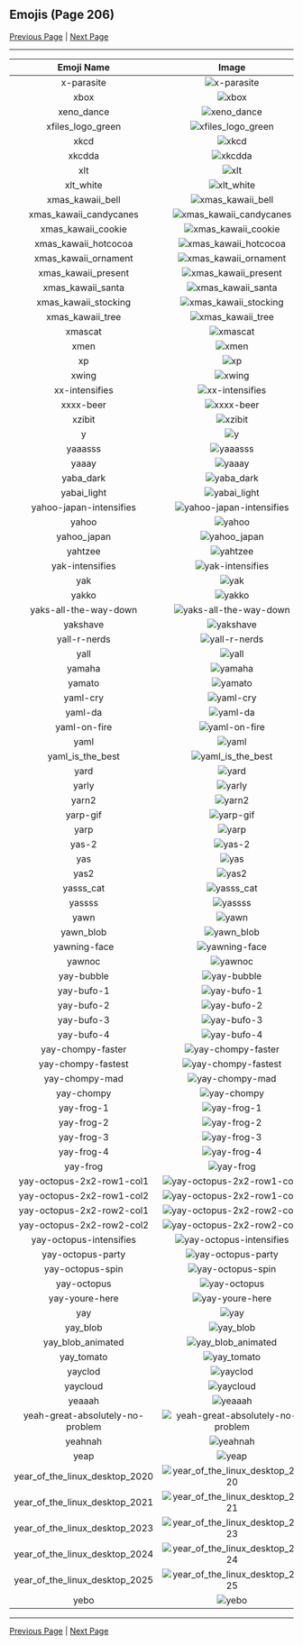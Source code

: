 
## Emojis (Page 206)

[Previous Page](/docs/hc/page-w-0205.md)
  | [Next Page](/docs/hc/page-y-0207.md)

<hr />

|Emoji Name|Image|
| :-: | :-: |
|x-parasite| ![x-parasite](/emojis/hc/x-parasite.gif)|
|xbox| ![xbox](/emojis/hc/xbox.png)|
|xeno_dance| ![xeno_dance](/emojis/hc/xeno_dance.gif)|
|xfiles_logo_green| ![xfiles_logo_green](/emojis/hc/xfiles_logo_green.jpg)|
|xkcd| ![xkcd](/emojis/hc/xkcd.png)|
|xkcdda| ![xkcdda](/emojis/hc/xkcdda.png)|
|xlt| ![xlt](/emojis/hc/xlt.png)|
|xlt_white| ![xlt_white](/emojis/hc/xlt_white.png)|
|xmas_kawaii_bell| ![xmas_kawaii_bell](/emojis/hc/xmas_kawaii_bell.png)|
|xmas_kawaii_candycanes| ![xmas_kawaii_candycanes](/emojis/hc/xmas_kawaii_candycanes.png)|
|xmas_kawaii_cookie| ![xmas_kawaii_cookie](/emojis/hc/xmas_kawaii_cookie.png)|
|xmas_kawaii_hotcocoa| ![xmas_kawaii_hotcocoa](/emojis/hc/xmas_kawaii_hotcocoa.png)|
|xmas_kawaii_ornament| ![xmas_kawaii_ornament](/emojis/hc/xmas_kawaii_ornament.png)|
|xmas_kawaii_present| ![xmas_kawaii_present](/emojis/hc/xmas_kawaii_present.png)|
|xmas_kawaii_santa| ![xmas_kawaii_santa](/emojis/hc/xmas_kawaii_santa.png)|
|xmas_kawaii_stocking| ![xmas_kawaii_stocking](/emojis/hc/xmas_kawaii_stocking.png)|
|xmas_kawaii_tree| ![xmas_kawaii_tree](/emojis/hc/xmas_kawaii_tree.png)|
|xmascat| ![xmascat](/emojis/hc/xmascat.png)|
|xmen| ![xmen](/emojis/hc/xmen.png)|
|xp| ![xp](/emojis/hc/xp.png)|
|xwing| ![xwing](/emojis/hc/xwing.png)|
|xx-intensifies| ![xx-intensifies](/emojis/hc/xx-intensifies.gif)|
|xxxx-beer| ![xxxx-beer](/emojis/hc/xxxx-beer.png)|
|xzibit| ![xzibit](/emojis/hc/xzibit.png)|
|y| ![y](/emojis/hc/y.gif)|
|yaaasss| ![yaaasss](/emojis/hc/yaaasss.png)|
|yaaay| ![yaaay](/emojis/hc/yaaay.gif)|
|yaba_dark| ![yaba_dark](/emojis/hc/yaba_dark.png)|
|yabai_light| ![yabai_light](/emojis/hc/yabai_light.png)|
|yahoo-japan-intensifies| ![yahoo-japan-intensifies](/emojis/hc/yahoo-japan-intensifies.gif)|
|yahoo| ![yahoo](/emojis/hc/yahoo.jpg)|
|yahoo_japan| ![yahoo_japan](/emojis/hc/yahoo_japan.png)|
|yahtzee| ![yahtzee](/emojis/hc/yahtzee.jpg)|
|yak-intensifies| ![yak-intensifies](/emojis/hc/yak-intensifies.gif)|
|yak| ![yak](/emojis/hc/yak.jpg)|
|yakko| ![yakko](/emojis/hc/yakko.png)|
|yaks-all-the-way-down| ![yaks-all-the-way-down](/emojis/hc/yaks-all-the-way-down.gif)|
|yakshave| ![yakshave](/emojis/hc/yakshave.png)|
|yall-r-nerds| ![yall-r-nerds](/emojis/hc/yall-r-nerds.png)|
|yall| ![yall](/emojis/hc/yall.jpg)|
|yamaha| ![yamaha](/emojis/hc/yamaha.png)|
|yamato| ![yamato](/emojis/hc/yamato.jpg)|
|yaml-cry| ![yaml-cry](/emojis/hc/yaml-cry.png)|
|yaml-da| ![yaml-da](/emojis/hc/yaml-da.png)|
|yaml-on-fire| ![yaml-on-fire](/emojis/hc/yaml-on-fire.gif)|
|yaml| ![yaml](/emojis/hc/yaml.png)|
|yaml_is_the_best| ![yaml_is_the_best](/emojis/hc/yaml_is_the_best.png)|
|yard| ![yard](/emojis/hc/yard.png)|
|yarly| ![yarly](/emojis/hc/yarly.png)|
|yarn2| ![yarn2](/emojis/hc/yarn2.png)|
|yarp-gif| ![yarp-gif](/emojis/hc/yarp-gif.gif)|
|yarp| ![yarp](/emojis/hc/yarp.jpg)|
|yas-2| ![yas-2](/emojis/hc/yas-2.jpg)|
|yas| ![yas](/emojis/hc/yas.png)|
|yas2| ![yas2](/emojis/hc/yas2.gif)|
|yasss_cat| ![yasss_cat](/emojis/hc/yasss_cat.png)|
|yassss| ![yassss](/emojis/hc/yassss.png)|
|yawn| ![yawn](/emojis/hc/yawn.png)|
|yawn_blob| ![yawn_blob](/emojis/hc/yawn_blob.png)|
|yawning-face| ![yawning-face](/emojis/hc/yawning-face.gif)|
|yawnoc| ![yawnoc](/emojis/hc/yawnoc.png)|
|yay-bubble| ![yay-bubble](/emojis/hc/yay-bubble.gif)|
|yay-bufo-1| ![yay-bufo-1](/emojis/hc/yay-bufo-1.gif)|
|yay-bufo-2| ![yay-bufo-2](/emojis/hc/yay-bufo-2.gif)|
|yay-bufo-3| ![yay-bufo-3](/emojis/hc/yay-bufo-3.gif)|
|yay-bufo-4| ![yay-bufo-4](/emojis/hc/yay-bufo-4.gif)|
|yay-chompy-faster| ![yay-chompy-faster](/emojis/hc/yay-chompy-faster.gif)|
|yay-chompy-fastest| ![yay-chompy-fastest](/emojis/hc/yay-chompy-fastest.gif)|
|yay-chompy-mad| ![yay-chompy-mad](/emojis/hc/yay-chompy-mad.gif)|
|yay-chompy| ![yay-chompy](/emojis/hc/yay-chompy.gif)|
|yay-frog-1| ![yay-frog-1](/emojis/hc/yay-frog-1.gif)|
|yay-frog-2| ![yay-frog-2](/emojis/hc/yay-frog-2.gif)|
|yay-frog-3| ![yay-frog-3](/emojis/hc/yay-frog-3.gif)|
|yay-frog-4| ![yay-frog-4](/emojis/hc/yay-frog-4.gif)|
|yay-frog| ![yay-frog](/emojis/hc/yay-frog.gif)|
|yay-octopus-2x2-row1-col1| ![yay-octopus-2x2-row1-col1](/emojis/hc/yay-octopus-2x2-row1-col1.png)|
|yay-octopus-2x2-row1-col2| ![yay-octopus-2x2-row1-col2](/emojis/hc/yay-octopus-2x2-row1-col2.png)|
|yay-octopus-2x2-row2-col1| ![yay-octopus-2x2-row2-col1](/emojis/hc/yay-octopus-2x2-row2-col1.png)|
|yay-octopus-2x2-row2-col2| ![yay-octopus-2x2-row2-col2](/emojis/hc/yay-octopus-2x2-row2-col2.png)|
|yay-octopus-intensifies| ![yay-octopus-intensifies](/emojis/hc/yay-octopus-intensifies.gif)|
|yay-octopus-party| ![yay-octopus-party](/emojis/hc/yay-octopus-party.gif)|
|yay-octopus-spin| ![yay-octopus-spin](/emojis/hc/yay-octopus-spin.gif)|
|yay-octopus| ![yay-octopus](/emojis/hc/yay-octopus.png)|
|yay-youre-here| ![yay-youre-here](/emojis/hc/yay-youre-here.png)|
|yay| ![yay](/emojis/hc/yay.gif)|
|yay_blob| ![yay_blob](/emojis/hc/yay_blob.png)|
|yay_blob_animated| ![yay_blob_animated](/emojis/hc/yay_blob_animated.gif)|
|yay_tomato| ![yay_tomato](/emojis/hc/yay_tomato.gif)|
|yayclod| ![yayclod](/emojis/hc/yayclod.png)|
|yaycloud| ![yaycloud](/emojis/hc/yaycloud.png)|
|yeaaah| ![yeaaah](/emojis/hc/yeaaah.gif)|
|yeah-great-absolutely-no-problem| ![yeah-great-absolutely-no-problem](/emojis/hc/yeah-great-absolutely-no-problem.png)|
|yeahnah| ![yeahnah](/emojis/hc/yeahnah.png)|
|yeap| ![yeap](/emojis/hc/yeap.png)|
|year_of_the_linux_desktop_2020| ![year_of_the_linux_desktop_2020](/emojis/hc/year_of_the_linux_desktop_2020.png)|
|year_of_the_linux_desktop_2021| ![year_of_the_linux_desktop_2021](/emojis/hc/year_of_the_linux_desktop_2021.png)|
|year_of_the_linux_desktop_2023| ![year_of_the_linux_desktop_2023](/emojis/hc/year_of_the_linux_desktop_2023.png)|
|year_of_the_linux_desktop_2024| ![year_of_the_linux_desktop_2024](/emojis/hc/year_of_the_linux_desktop_2024.png)|
|year_of_the_linux_desktop_2025| ![year_of_the_linux_desktop_2025](/emojis/hc/year_of_the_linux_desktop_2025.png)|
|yebo| ![yebo](/emojis/hc/yebo.png)|

<hr/>

[Previous Page](/docs/hc/page-w-0205.md)
  | [Next Page](/docs/hc/page-y-0207.md)